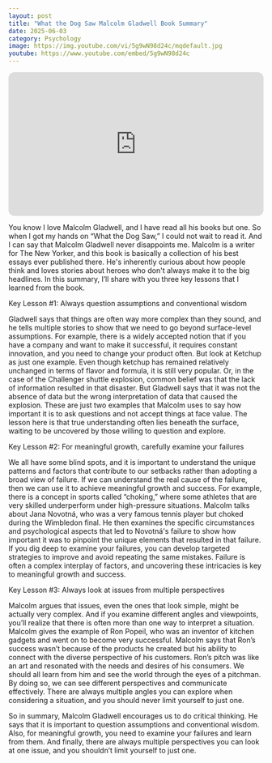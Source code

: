 ```yaml
---
layout: post
title: "What the Dog Saw Malcolm Gladwell Book Summary"
date: 2025-06-03
category: Psychology
image: https://img.youtube.com/vi/5g9wN98d24c/mqdefault.jpg
youtube: https://www.youtube.com/embed/5g9wN98d24c
---
```


<div style="position: relative; padding-bottom: 56.25%; height: 0; overflow: hidden; max-width: 100%; border-radius: 12px;">
  <iframe 
    src="https://www.youtube.com/embed/5g9wN98d24c" 
    frameborder="0" 
    allowfullscreen
    style="position: absolute; top: 0; left: 0; width: 100%; height: 100%;">
  </iframe>
</div>


You know I love Malcolm Gladwell, and I have read all his books but one. So when I got my hands on “What the Dog Saw,” I could not wait to read it. And I can say that Malcolm Gladwell never disappoints me. Malcolm is a writer for The New Yorker, and this book is basically a collection of his best essays ever published there. He's inherently curious about how people think and loves stories about heroes who don't always make it to the big headlines. In this summary, I’ll share with you three key lessons that I learned from the book.

 


Key Lesson #1: Always question assumptions and conventional wisdom


Gladwell says that things are often way more complex than they sound, and he tells multiple stories to show that we need to go beyond surface-level assumptions. For example, there is a widely accepted notion that if you have a company and want to make it successful, it requires constant innovation, and you need to change your product often. But look at Ketchup as just one example. Even though ketchup has remained relatively unchanged in terms of flavor and formula, it is still very popular. Or, in the case of the Challenger shuttle explosion, common belief was that the lack of information resulted in that disaster. But Gladwell says that it was not the absence of data but the wrong interpretation of data that caused the explosion. These are just two examples that Malcolm uses to say how important it is to ask questions and not accept things at face value. The lesson here is that true understanding often lies beneath the surface, waiting to be uncovered by those willing to question and explore.

 


Key Lesson #2: For meaningful growth, carefully examine your failures


We all have some blind spots, and it is important to understand the unique patterns and factors that contribute to our setbacks rather than adopting a broad view of failure. If we can understand the real cause of the failure, then we can use it to achieve meaningful growth and success. For example, there is a concept in sports called “choking,” where some athletes that are very skilled underperform under high-pressure situations. Malcolm talks about Jana Novotná, who was a very famous tennis player but choked during the Wimbledon final. He then examines the specific circumstances and psychological aspects that led to Novotná's failure to show how important it was to pinpoint the unique elements that resulted in that failure. If you dig deep to examine your failures, you can develop targeted strategies to improve and avoid repeating the same mistakes. Failure is often a complex interplay of factors, and uncovering these intricacies is key to meaningful growth and success.

 


Key Lesson #3: Always look at issues from multiple perspectives


Malcolm argues that issues, even the ones that look simple, might be actually very complex. And if you examine different angles and viewpoints, you’ll realize that there is often more than one way to interpret a situation. Malcolm gives the example of Ron Popeil, who was an inventor of kitchen gadgets and went on to become very successful. Malcolm says that Ron’s success wasn’t because of the products he created but his ability to connect with the diverse perspective of his customers. Ron’s pitch was like an art and resonated with the needs and desires of his consumers. We should all learn from him and see the world through the eyes of a pitchman. By doing so, we can see different perspectives and communicate effectively. There are always multiple angles you can explore when considering a situation, and you should never limit yourself to just one.

 


So in summary, Malcolm Gladwell encourages us to do critical thinking. He says that it is important to question assumptions and conventional wisdom. Also, for meaningful growth, you need to examine your failures and learn from them. And finally, there are always multiple perspectives you can look at one issue, and you shouldn’t limit yourself to just one.
